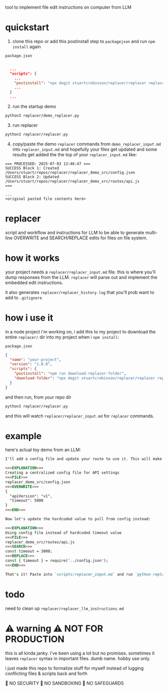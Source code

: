 tool to implement file edit instructions on computer from LLM 

# quickstart 

1. clone this repo or add this postinstall step to `packagejson` and run `npm install` again

`package.json`
```json

  ...  
  "scripts": {
    ...
    "postinstall": "npx degit stuartcrobinson/replacer/replacer replacer",
    ...
  }
  ...
```

2. run the startup demo

```bash
python3 replacer/demo_replacer.py
```

3.  run replacer 

```bash
python3 replacer/replacer.py
```

4.  copy/paste the demo `replacer` commands from `demo_replacer_input.md` into `replacer_input.md` and hopefully your files get updated and some results get added the the top of your `replacer_input.md` like:

```
=== PROCESSED: 2025-07-03 13:46:47 ===
SUCCESS Block 1: Created /Users/stuart/repos/replacer/replacer_demo_src/config.json
SUCCESS Block 2: Updated /Users/stuart/repos/replacer/replacer_demo_src/routes/api.js
===

... 
<original pasted file contents here>
```


# replacer
script and workflow and instructions for LLM to be able to generate multi-line OVERWRITE and SEARCH/REPLACE edits for files on file system. 


# how it works 

your project needs a `replacer/replacer_input.md` file. this is where you'll dump responses from the LLM.  `replacer` will parse out and implement the embedded edit instructions.

it also generates `replacer/replacer_history.log` that you'll prob want to add to `.gitignore`

# how i use it

in a node project i'm working on, i add this to my project to download the entire `replacer/` dir into my project when i `npm install`:

`package.json`
```json
{
  "name": "your-project",
  "version": "1.0.0",
  "scripts": {
    "postinstall": "npm run download-replacer-folder",
    "download-folder": "npx degit stuartcrobinson/replacer/replacer replacer",
  }
}
```


and then run, from your repo dir

```sh
python3 replacer/replacer.py
```

and this will watch `replacer/replacer_input.md` for `replacer` commands.

# example 

here's actual toy demo from an LLM:

```markdown
I'll add a config file and update your route to use it. This will make your settings easier to manage.

<<<EXPLANATION>>>
Creating a centralized config file for API settings
<<<FILE>>>
replacer_demo_src/config.json
<<<OVERWRITE>>>
{
  "apiVersion": "v1",
  "timeout": 5000
}
<<<END>>>

Now let's update the hardcoded value to pull from config instead:

<<<EXPLANATION>>>
Using config file instead of hardcoded timeout value
<<<FILE>>>
replacer_demo_src/routes/api.js
<<<SEARCH>>>
const timeout = 3000;
<<<REPLACE>>>
const { timeout } = require('../config.json');
<<<END>>>

That's it! Paste into `scripts/replacer_input.md` and run `python replacer/replacer.py`.
```

# todo

need to clean up `replacer/replacer_llm_instructions.md`

# ⚠️ warning ⚠️ NOT FOR PRODUCTION

this is all kinda janky.  i've been using a lot but no promises.  sometimes it leaves `replacer` syntax in important files.  dumb name.  hobby use only. 

i just made this repo to formalize stuff for myself instead of lugging conflicting files & scripts back and forth

🚨 NO SECURITY
🚨 NO SANDBOXING
🚨 NO SAFEGUARDS